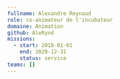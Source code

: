 ```yaml
---
fullname: Alexandre Reynaud
role: co-animateur de l'incubateur
domaine: Animation
github: AleRynd
missions:
  - start: 2018-01-01
    end: 2020-12-31
    status: service
teams: []
---
```

